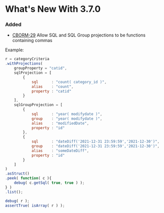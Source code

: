 # What's New With 3.7.0

### Added

* [CBORM-29](https://ortussolutions.atlassian.net/browse/CBORM-29) Allow SQL and SQL Group projections to be functions containing commas

Example:

```javascript
r = categoryCriteria
.withProjections(
	groupProperty = "catid",
	sqlProjection = [
		{
			sql      : "count( category_id )",
			alias    : "count",
			property : "catid"
		}
	],
	sqlGroupProjection = [
		{
			sql      : "year( modifydate )",
			group    : "year( modifydate )",
			alias    : "modifiedDate",
			property : "id"
		},
		{
			sql      : "dateDiff('2021-12-31 23:59:59','2021-12-30')",
			group    : "dateDiff('2021-12-31 23:59:59','2021-12-30')",
			alias    : "someDateDiff",
			property : "id"
		}
	]
)
.asStruct()
.peek( function( c ){
	debug( c.getSql( true, true ) );
} )
.list();

debug( r );
assertTrue( isArray( r ) );
```
